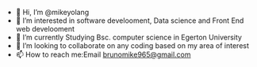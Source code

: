 - 👋 Hi, I’m @mikeyolang
- 👀 I’m interested in software develooment, Data science and Front End web develooment
- 🌱 I’m currently Studying Bsc. computer science in Egerton University
- 💞️ I’m looking to collaborate on any coding based on my area of interest
- 📫 How to reach me:Email brunomike965@gmail.com

<!---
mikeyolang/mikeyolang is a ✨ special ✨ repository because its `README.md` (this file) appears on your GitHub profile.
You can click the Preview link to take a look at your changes.
--->
